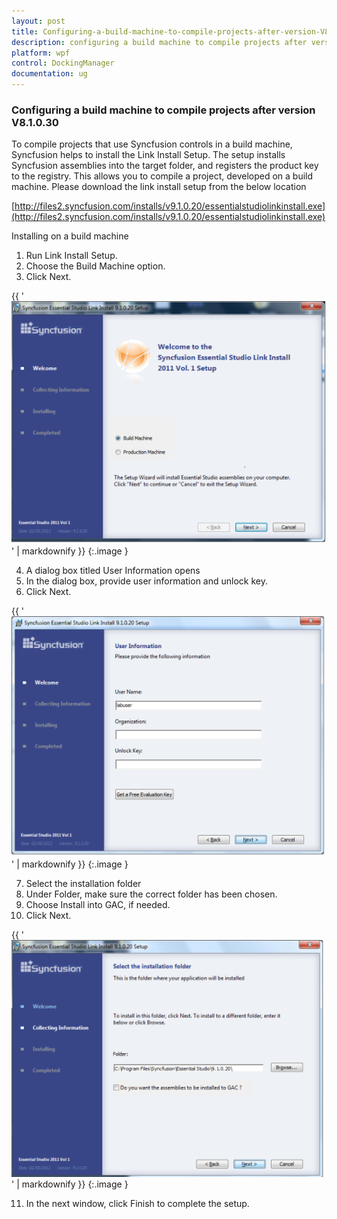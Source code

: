 ```yaml
---
layout: post
title: Configuring-a-build-machine-to-compile-projects-after-version-V81030
description: configuring a build machine to compile projects after version v8.1.0.30  
platform: wpf
control: DockingManager
documentation: ug
---
```


### Configuring a build machine to compile projects after version V8.1.0.30  

To compile projects that use Syncfusion controls in a build machine, Syncfusion helps to install the Link Install Setup. The setup installs Syncfusion assemblies into the target folder, and registers the product key to the registry. This allows you to compile a project, developed on a build machine. Please download the link install setup from the below location 

[http://files2.syncfusion.com/installs/v9.1.0.20/essentialstudiolinkinstall.exe](http://files2.syncfusion.com/installs/v9.1.0.20/essentialstudiolinkinstall.exe)

Installing on a build machine

1. Run Link Install Setup. 
2. Choose the Build Machine option.  
3. Click Next.



{{ '![Description: C:/Users/vinothm/Downloads/Link install screen shot/Link install screen shot/Link install.bmp](Configuring-a-build-machine-to-compile-projects-after-version-V81030_images/Configuring-a-build-machine-to-compile-projects-after-version-V81030_img1.png)' | markdownify }}
{:.image }


4. A dialog box titled User Information opens
5. In the dialog box, provide user information and unlock key. 
6. Click Next.



{{ '![Description: C:/Users/vinothm/Downloads/Install without key.bmp](Configuring-a-build-machine-to-compile-projects-after-version-V81030_images/Configuring-a-build-machine-to-compile-projects-after-version-V81030_img2.png)' | markdownify }}
{:.image }


7. Select the installation folder
8. Under Folder, make sure the correct folder has been chosen. 
9. Choose Install into GAC, if needed. 
10. Click Next.





{{ '![Description: C:/Users/vinothm/Downloads/Link install screen shot/Link install screen shot/Link install 4.bmp](Configuring-a-build-machine-to-compile-projects-after-version-V81030_images/Configuring-a-build-machine-to-compile-projects-after-version-V81030_img3.png)' | markdownify }}
{:.image }




11. In the next window, click Finish to complete the setup.




